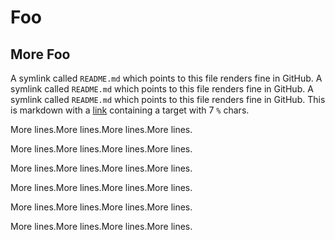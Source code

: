 # Foo

## More Foo

A symlink called `README.md` which points to this file renders fine in GitHub. A symlink called `README.md` which points to this file renders fine in GitHub. A symlink called `README.md` which points to this file renders fine in GitHub. This is markdown with a [link](%%%%%%%) containing a target with 7 `%` chars.

More lines.More lines.More lines.More lines.

More lines.More lines.More lines.More lines.

More lines.More lines.More lines.More lines.

More lines.More lines.More lines.More lines.

More lines.More lines.More lines.More lines.

More lines.More lines.More lines.More lines.
